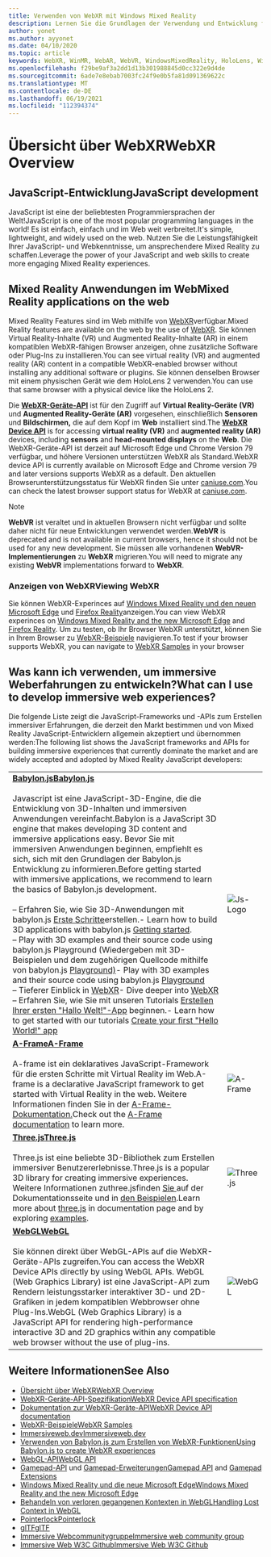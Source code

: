 ```yaml
---
title: Verwenden von WebXR mit Windows Mixed Reality
description: Lernen Sie die Grundlagen der Verwendung und Entwicklung für WebXR-Anwendungen kennen, die auf Windows Mixed Reality immersiven Headsets ausgeführt werden.
author: yonet
ms.author: ayyonet
ms.date: 04/10/2020
ms.topic: article
keywords: WebXR, WinMR, WebAR, WebVR, WindowsMixedReality, HoloLens, Windows Mixed Reality, Web VR, Web xr, Web mr, web ar, 360, 360 Video, 360 Videos, 360 Foto, 360 Fotos, 360 Inhalte, immersives Web, immersiveweb, IW
ms.openlocfilehash: f29be9af3a2dd1d13b301988845d0cc322e9d4de
ms.sourcegitcommit: 6ade7e8ebab7003fc24f9e0b5fa81d091369622c
ms.translationtype: MT
ms.contentlocale: de-DE
ms.lasthandoff: 06/19/2021
ms.locfileid: "112394374"
---
```

# <a name="webxr-overview"></a><span data-ttu-id="75090-104">Übersicht über WebXR</span><span class="sxs-lookup"><span data-stu-id="75090-104">WebXR Overview</span></span>

## <a name="javascript-development"></a><span data-ttu-id="75090-105">JavaScript-Entwicklung</span><span class="sxs-lookup"><span data-stu-id="75090-105">JavaScript development</span></span>

<span data-ttu-id="75090-106">JavaScript ist eine der beliebtesten Programmiersprachen der Welt!</span><span class="sxs-lookup"><span data-stu-id="75090-106">JavaScript is one of the most popular programming languages in the world!</span></span> <span data-ttu-id="75090-107">Es ist einfach, einfach und im Web weit verbreitet.</span><span class="sxs-lookup"><span data-stu-id="75090-107">It's simple, lightweight, and widely used on the web.</span></span> <span data-ttu-id="75090-108">Nutzen Sie die Leistungsfähigkeit Ihrer JavaScript- und Webkenntnisse, um ansprechendere Mixed Reality zu schaffen.</span><span class="sxs-lookup"><span data-stu-id="75090-108">Leverage the power of your JavaScript and web skills to create more engaging Mixed Reality experiences.</span></span>

## <a name="mixed-reality-applications-on-the-web"></a><span data-ttu-id="75090-109">Mixed Reality Anwendungen im Web</span><span class="sxs-lookup"><span data-stu-id="75090-109">Mixed Reality applications on the web</span></span>

<span data-ttu-id="75090-110">Mixed Reality Features sind im Web mithilfe von [WebXR](webxr-overview.md)verfügbar.</span><span class="sxs-lookup"><span data-stu-id="75090-110">Mixed Reality features are available on the web by the use of [WebXR](webxr-overview.md).</span></span> <span data-ttu-id="75090-111">Sie können Virtual Reality-Inhalte (VR) und Augmented Reality-Inhalte (AR) in einem kompatiblen WebXR-fähigen Browser anzeigen, ohne zusätzliche Software oder Plug-Ins zu installieren.</span><span class="sxs-lookup"><span data-stu-id="75090-111">You can see virtual reality (VR) and augmented reality (AR) content in a compatible WebXR-enabled browser without installing any additional software or plugins.</span></span> <span data-ttu-id="75090-112">Sie können denselben Browser mit einem physischen Gerät wie dem HoloLens 2 verwenden.</span><span class="sxs-lookup"><span data-stu-id="75090-112">You can use that same browser with a physical device like the HoloLens 2.</span></span>

<span data-ttu-id="75090-113">Die [**WebXR-Geräte-API**](https://www.w3.org/TR/webxr/) ist für den Zugriff auf **Virtual Reality-Geräte (VR)** und **Augmented Reality-Geräte (AR)** vorgesehen, einschließlich **Sensoren** und **Bildschirmen,** die auf dem Kopf im **Web** installiert sind.</span><span class="sxs-lookup"><span data-stu-id="75090-113">The [**WebXR Device API**](https://www.w3.org/TR/webxr/) is for accessing **virtual reality (VR)** and **augmented reality (AR)** devices, including **sensors** and **head-mounted displays** on the **Web**.</span></span> <span data-ttu-id="75090-114">Die WebXR-Geräte-API ist derzeit auf Microsoft Edge und Chrome Version 79 verfügbar, und höhere Versionen unterstützen WebXR als Standard.</span><span class="sxs-lookup"><span data-stu-id="75090-114">WebXR device API is currently available on Microsoft Edge and Chrome version 79 and later versions supports WebXR as a default.</span></span> <span data-ttu-id="75090-115">Den aktuellen Browserunterstützungsstatus für WebXR finden Sie unter [caniuse.com](https://caniuse.com/#search=webxr).</span><span class="sxs-lookup"><span data-stu-id="75090-115">You can check the latest browser support status for WebXR at [caniuse.com](https://caniuse.com/#search=webxr).</span></span>

> [!NOTE]
> <span data-ttu-id="75090-116">**WebVR** ist veraltet und in aktuellen Browsern nicht verfügbar und sollte daher nicht für neue Entwicklungen verwendet werden.</span><span class="sxs-lookup"><span data-stu-id="75090-116">**WebVR** is deprecated and is not available in current browsers, hence it should not be used for any new development.</span></span> <span data-ttu-id="75090-117">Sie müssen alle vorhandenen **WebVR-Implementierungen** zu **WebXR** migrieren.</span><span class="sxs-lookup"><span data-stu-id="75090-117">You will need to migrate any existing **WebVR** implementations forward to **WebXR**.</span></span>

### <a name="viewing-webxr"></a><span data-ttu-id="75090-118">Anzeigen von WebXR</span><span class="sxs-lookup"><span data-stu-id="75090-118">Viewing WebXR</span></span>

<span data-ttu-id="75090-119">Sie können WebXR-Experinces auf [Windows Mixed Reality und den neuen Microsoft Edge](../../whats-new/new-microsoft-edge.md) und [Firefox Reality](https://mixedreality.mozilla.org/firefox-reality/)anzeigen.</span><span class="sxs-lookup"><span data-stu-id="75090-119">You can view WebXR experinces on [Windows Mixed Reality and the new Microsoft Edge](../../whats-new/new-microsoft-edge.md) and [Firefox Reality](https://mixedreality.mozilla.org/firefox-reality/).</span></span>
<span data-ttu-id="75090-120">Um zu testen, ob Ihr Browser WebXR unterstützt, können Sie in Ihrem Browser zu [WebXR-Beispiele](https://immersive-web.github.io/webxr-samples/) navigieren.</span><span class="sxs-lookup"><span data-stu-id="75090-120">To test if your browser supports WebXR, you can navigate to [WebXR Samples](https://immersive-web.github.io/webxr-samples/) in your browser</span></span>

## <a name="what-can-i-use-to-develop-immersive-web-experiences"></a><span data-ttu-id="75090-121">Was kann ich verwenden, um immersive Weberfahrungen zu entwickeln?</span><span class="sxs-lookup"><span data-stu-id="75090-121">What can I use to develop immersive web experiences?</span></span>

<span data-ttu-id="75090-122">Die folgende Liste zeigt die JavaScript-Frameworks und -APIs zum Erstellen immersiver Erfahrungen, die derzeit den Markt bestimmen und von Mixed Reality JavaScript-Entwicklern allgemein akzeptiert und übernommen werden:</span><span class="sxs-lookup"><span data-stu-id="75090-122">The following list shows the JavaScript frameworks and APIs for building immersive experiences that currently dominate the market and are widely accepted and adopted by Mixed Reality JavaScript developers:</span></span>

|  |  |
| --- | --- |
|[<span data-ttu-id="75090-123">**Babylon.js**</span><span class="sxs-lookup"><span data-stu-id="75090-123">**Babylon.js**</span></span>](https://doc.babylonjs.com/)<br/><br/> <span data-ttu-id="75090-124">Javascript ist eine JavaScript-3D-Engine, die die Entwicklung von 3D-Inhalten und immersiven Anwendungen vereinfacht.</span><span class="sxs-lookup"><span data-stu-id="75090-124">Babylon is a JavaScript 3D engine that makes developing 3D content and immersive applications easy.</span></span> <span data-ttu-id="75090-125">Bevor Sie mit immersiven Anwendungen beginnen, empfiehlt es sich, sich mit den Grundlagen der Babylon.js Entwicklung zu informieren.</span><span class="sxs-lookup"><span data-stu-id="75090-125">Before getting started with immersive applications, we recommend to learn the basics of Babylon.js development.</span></span><br/><br/><span data-ttu-id="75090-126">– Erfahren Sie, wie Sie 3D-Anwendungen mit babylon.js [Erste Schritte](https://doc.babylonjs.com/start)erstellen.</span><span class="sxs-lookup"><span data-stu-id="75090-126">- Learn how to build 3D applications with babylon.js [Getting started](https://doc.babylonjs.com/start).</span></span><br/><span data-ttu-id="75090-127">– Play with 3D examples and their source code using babylon.js Playground (Wiedergeben mit 3D-Beispielen und dem zugehörigen Quellcode mithilfe von babylon.js [Playground)](https://doc.babylonjs.com/examples/)</span><span class="sxs-lookup"><span data-stu-id="75090-127">- Play with 3D examples and their source code using babylon.js [Playground](https://doc.babylonjs.com/examples/)</span></span><br/><span data-ttu-id="75090-128">– Tieferer Einblick in [WebXR](https://doc.babylonjs.com/divingDeeper/webXR)</span><span class="sxs-lookup"><span data-stu-id="75090-128">- Dive deeper into [WebXR](https://doc.babylonjs.com/divingDeeper/webXR)</span></span><br/><span data-ttu-id="75090-129">– Erfahren Sie, wie Sie mit unseren Tutorials [Erstellen Ihrer ersten "Hallo Welt!"-App](tutorials/babylonjs-webxr-helloworld/introduction-01.md) beginnen.</span><span class="sxs-lookup"><span data-stu-id="75090-129">- Learn how to get started with our tutorials [Create your first "Hello World!" app](tutorials/babylonjs-webxr-helloworld/introduction-01.md)</span></span>|![Js-Logo](images/babylon.js.example.png) |
|[<span data-ttu-id="75090-131">**A-Frame**</span><span class="sxs-lookup"><span data-stu-id="75090-131">**A-Frame**</span></span>](https://aframe.io/) <br/><br/><span data-ttu-id="75090-132">A-frame ist ein deklaratives JavaScript-Framework für die ersten Schritte mit Virtual Reality im Web.</span><span class="sxs-lookup"><span data-stu-id="75090-132">A-frame is a declarative JavaScript framework to get started with Virtual Reality in the web.</span></span> <span data-ttu-id="75090-133">Weitere Informationen finden Sie in der [A-Frame-Dokumentation.](https://aframe.io/docs/1.2.0/introduction/)</span><span class="sxs-lookup"><span data-stu-id="75090-133">Check out the [A-Frame documentation](https://aframe.io/docs/1.2.0/introduction/) to learn more.</span></span> |![A-Frame](images/a-frame.example.png)  |
|[<span data-ttu-id="75090-135">**Three.js**</span><span class="sxs-lookup"><span data-stu-id="75090-135">**Three.js**</span></span>](https://threejs.org) <br/><br/><span data-ttu-id="75090-136">Three.js ist eine beliebte 3D-Bibliothek zum Erstellen immersiver Benutzererlebnisse.</span><span class="sxs-lookup"><span data-stu-id="75090-136">Three.js is a popular 3D library for creating immersive experiences.</span></span> <span data-ttu-id="75090-137">Weitere Informationen zuthree.jsfinden [ Sie ](https://threejs.org/docs/index.html#manual/en/introduction/Creating-a-scene) auf der Dokumentationsseite und in [den Beispielen](https://threejs.org/examples/#webgl_animation_cloth).</span><span class="sxs-lookup"><span data-stu-id="75090-137">Learn more about [three.js](https://threejs.org/docs/index.html#manual/en/introduction/Creating-a-scene) in documentation page and by exploring [examples](https://threejs.org/examples/#webgl_animation_cloth).</span></span> |![Three.js](images/three.js.example.png)  |
|[<span data-ttu-id="75090-139">**WebGL**</span><span class="sxs-lookup"><span data-stu-id="75090-139">**WebGL**</span></span>](https://developer.mozilla.org/en-US/docs/Web/API/WebGL_API)  <br/><br/><span data-ttu-id="75090-140">Sie können direkt über WebGL-APIs auf die WebXR-Geräte-APIs zugreifen.</span><span class="sxs-lookup"><span data-stu-id="75090-140">You can access the WebXR Device APIs directly by using WebGL APIs.</span></span> <span data-ttu-id="75090-141">WebGL (Web Graphics Library) ist eine JavaScript-API zum Rendern leistungsstarker interaktiver 3D- und 2D-Grafiken in jedem kompatiblen Webbrowser ohne Plug-Ins.</span><span class="sxs-lookup"><span data-stu-id="75090-141">WebGL (Web Graphics Library) is a JavaScript API for rendering high-performance interactive 3D and 2D graphics within any compatible web browser without the use of plug-ins.</span></span> |![WebGL](images/webgl.example.png)  |

## <a name="see-also"></a><span data-ttu-id="75090-143">Weitere Informationen</span><span class="sxs-lookup"><span data-stu-id="75090-143">See Also</span></span>

* [<span data-ttu-id="75090-144">Übersicht über WebXR</span><span class="sxs-lookup"><span data-stu-id="75090-144">WebXR Overview</span></span>](webxr-overview.md)
* [<span data-ttu-id="75090-145">WebXR-Geräte-API-Spezifikation</span><span class="sxs-lookup"><span data-stu-id="75090-145">WebXR Device API specification</span></span>](https://immersive-web.github.io/webxr/)
* [<span data-ttu-id="75090-146">Dokumentation zur WebXR-Geräte-API</span><span class="sxs-lookup"><span data-stu-id="75090-146">WebXR Device API documentation</span></span>](https://developer.mozilla.org/en-US/docs/Web/API/WebXR_Device_API)
* [<span data-ttu-id="75090-147">WebXR-Beispiele</span><span class="sxs-lookup"><span data-stu-id="75090-147">WebXR Samples</span></span>](https://immersive-web.github.io/webxr-samples/)
* [<span data-ttu-id="75090-148">Immersiveweb.dev</span><span class="sxs-lookup"><span data-stu-id="75090-148">Immersiveweb.dev</span></span>](https://immersiveweb.dev/)
* [<span data-ttu-id="75090-149">Verwenden von Babylon.js zum Erstellen von WebXR-Funktionen</span><span class="sxs-lookup"><span data-stu-id="75090-149">Using Babylon.js to create WebXR experiences</span></span>](https://doc.babylonjs.com/how_to/introduction_to_webxr)
* <span data-ttu-id="75090-150">[WebGL-API](/previous-versions/windows/internet-explorer/ie-developer/dev-guides/bg182648(v=vs.85))</span><span class="sxs-lookup"><span data-stu-id="75090-150">[WebGL API](/previous-versions/windows/internet-explorer/ie-developer/dev-guides/bg182648(v=vs.85))</span></span>
* <span data-ttu-id="75090-151">[Gamepad-API](https://msdn.microsoft.com/library/dn743630(v=vs.85).aspx) und [Gamepad-Erweiterungen](https://w3c.github.io/gamepad/extensions.html)</span><span class="sxs-lookup"><span data-stu-id="75090-151">[Gamepad API](https://msdn.microsoft.com/library/dn743630(v=vs.85).aspx) and [Gamepad Extensions](https://w3c.github.io/gamepad/extensions.html)</span></span>
* [<span data-ttu-id="75090-152">Windows Mixed Reality und die neue Microsoft Edge</span><span class="sxs-lookup"><span data-stu-id="75090-152">Windows Mixed Reality and the new Microsoft Edge</span></span>](../../whats-new/new-microsoft-edge.md)
* [<span data-ttu-id="75090-153">Behandeln von verloren gegangenen Kontexten in WebGL</span><span class="sxs-lookup"><span data-stu-id="75090-153">Handling Lost Context in WebGL</span></span>](https://www.khronos.org/webgl/wiki/HandlingContextLost)
* [<span data-ttu-id="75090-154">Pointerlock</span><span class="sxs-lookup"><span data-stu-id="75090-154">Pointerlock</span></span>](https://www.w3.org/TR/pointerlock/)
* [<span data-ttu-id="75090-155">glTF</span><span class="sxs-lookup"><span data-stu-id="75090-155">glTF</span></span>](https://www.khronos.org/gltf)
* [<span data-ttu-id="75090-156">Immersive Webcommunitygruppe</span><span class="sxs-lookup"><span data-stu-id="75090-156">Immersive web community group</span></span>](https://www.w3.org/community/immersive-web/)
* [<span data-ttu-id="75090-157">Immersive Web W3C Github</span><span class="sxs-lookup"><span data-stu-id="75090-157">Immersive Web W3C Github</span></span>](https://github.com/immersive-web)